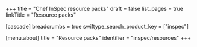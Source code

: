 +++
title = "Chef InSpec resource packs"
draft = false
list_pages = true
linkTitle = "Resource packs"

[cascade]
  breadcrumbs = true
  swiftype_search_product_key = ["inspec"]

[menu.about]
title = "Resource packs"
identifier = "inspec/resources"
+++
